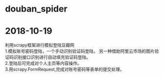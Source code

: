 # douban_spider
# 2018-10-19
利用scrapy框架进行模拟登陆豆瓣网  
1.模拟账号密码登陆，一个手动识别验证码登陆，
另一种借助阿里云市场的图片验证码识别接口识别进行自动填充验证码登陆。  
2.登陆后可完成对个人主页等内容操作。  
3.用scrapy.FormRequest,完成对账号密码等表单的提交处理。
